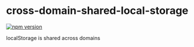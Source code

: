 # cross-domain-shared-local-storage

[![npm version](https://badge.fury.io/js/cross-domain-shared-storage.svg)](https://badge.fury.io/js/cross-domain-shared-storage)

localStorage is shared across domains
